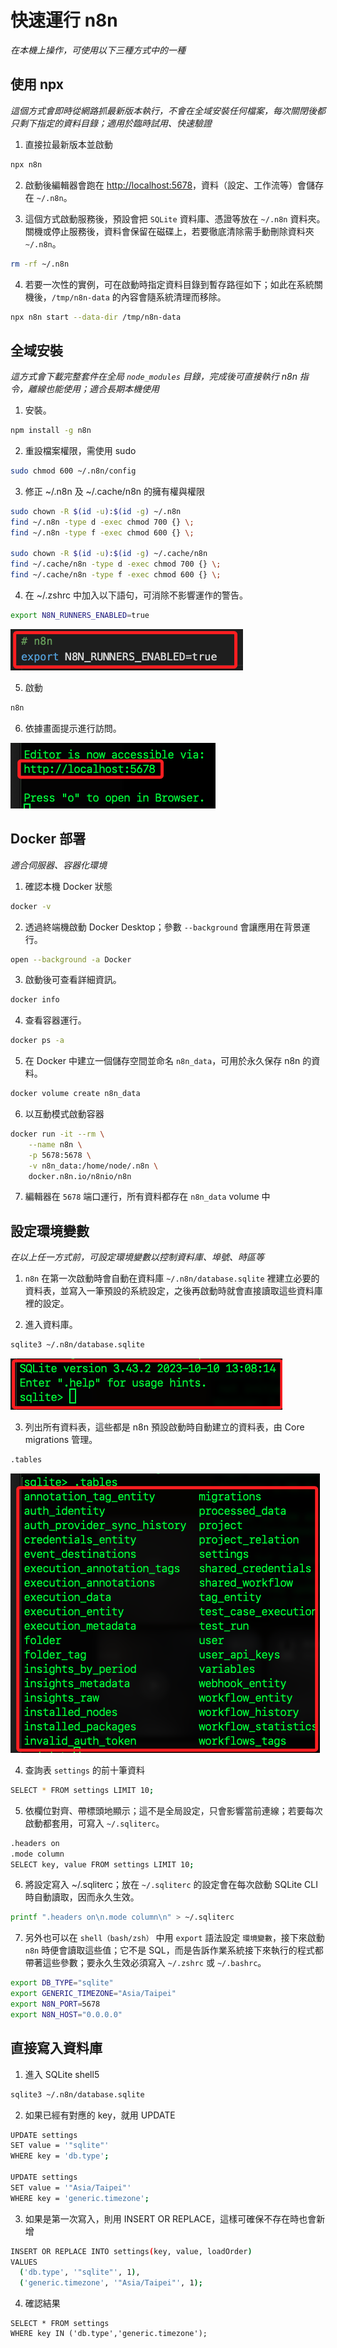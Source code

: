 # 快速運行 n8n

_在本機上操作，可使用以下三種方式中的一種_

## 使用 npx

_這個方式會即時從網路抓最新版本執行，不會在全域安裝任何檔案，每次關閉後都只剩下指定的資料目錄；適用於臨時試用、快速驗證_

1. 直接拉最新版本並啟動

```bash
npx n8n
```

2. 啟動後編輯器會跑在 [http://localhost:5678](http://localhost:5678)，資料（設定、工作流等）會儲存在 `~/.n8n`。

3. 這個方式啟動服務後，預設會把 `SQLite` 資料庫、憑證等放在 `~/.n8n` 資料夾。關機或停止服務後，資料會保留在磁碟上，若要徹底清除需手動刪除資料夾 `~/.n8n`。

```bash
rm -rf ~/.n8n
```

4. 若要一次性的實例，可在啟動時指定資料目錄到暫存路徑如下；如此在系統關機後，`/tmp/n8n-data` 的內容會隨系統清理而移除。

```bash
npx n8n start --data-dir /tmp/n8n-data
```

## 全域安裝

_這方式會下載完整套件在全局 `node_modules` 目錄，完成後可直接執行 n8n 指令，離線也能使用；適合長期本機使用_

1. 安裝。

```bash
npm install -g n8n
```

2. 重設檔案權限，需使用 sudo

```bash
sudo chmod 600 ~/.n8n/config
```

3. 修正 ~/.n8n 及 ~/.cache/n8n 的擁有權與權限

```bash
sudo chown -R $(id -u):$(id -g) ~/.n8n
find ~/.n8n -type d -exec chmod 700 {} \;
find ~/.n8n -type f -exec chmod 600 {} \;

sudo chown -R $(id -u):$(id -g) ~/.cache/n8n
find ~/.cache/n8n -type d -exec chmod 700 {} \;
find ~/.cache/n8n -type f -exec chmod 600 {} \;
```

4. 在 ~/.zshrc 中加入以下語句，可消除不影響運作的警告。

```bash
export N8N_RUNNERS_ENABLED=true
```

![](images/img_49.png)

5. 啟動

```bash
n8n
```

6. 依據畫面提示進行訪問。

![](images/img_50.png)


## Docker 部署

_適合伺服器、容器化環境_

1. 確認本機 Docker 狀態

```bash
docker -v
```

2. 透過終端機啟動 Docker Desktop；參數 `--background` 會讓應用在背景運行。

```bash
open --background -a Docker
```

3. 啟動後可查看詳細資訊。

```bash
docker info
```

4. 查看容器運行。

```bash
docker ps -a
```

5. 在 Docker 中建立一個儲存空間並命名 `n8n_data`，可用於永久保存 n8n 的資料。

```bash
docker volume create n8n_data
```

6. 以互動模式啟動容器

```bash
docker run -it --rm \
    --name n8n \
    -p 5678:5678 \
    -v n8n_data:/home/node/.n8n \
    docker.n8n.io/n8nio/n8n
```

7. 編輯器在 `5678` 端口運行，所有資料都存在 `n8n_data` volume 中

## 設定環境變數

_在以上任一方式前，可設定環境變數以控制資料庫、埠號、時區等_

1. `n8n` 在第一次啟動時會自動在資料庫 `~/.n8n/database.sqlite` 裡建立必要的資料表，並寫入一筆預設的系統設定，之後再啟動時就會直接讀取這些資料庫裡的設定。

2. 進入資料庫。

```bash
sqlite3 ~/.n8n/database.sqlite
```

![](images/img_51.png)

3. 列出所有資料表，這些都是 n8n 預設啟動時自動建立的資料表，由 Core migrations 管理。

```bash
.tables
```

![](images/img_52.png)

4. 查詢表 `settings` 的前十筆資料

```bash
SELECT * FROM settings LIMIT 10;
```

5. 依欄位對齊、帶標頭地顯示；這不是全局設定，只會影響當前連線；若要每次啟動都套用，可寫入 `~/.sqliterc`。

```bash
.headers on
.mode column
SELECT key, value FROM settings LIMIT 10;
```

6. 將設定寫入 ~/.sqliterc；放在 `~/.sqliterc` 的設定會在每次啟動 SQLite CLI 時自動讀取，因而永久生效。

```bash
printf ".headers on\n.mode column\n" > ~/.sqliterc
```

7. 另外也可以在 `shell（bash/zsh）` 中用 `export` 語法設定 `環境變數`，接下來啟動 `n8n` 時便會讀取這些值；它不是 SQL，而是告訴作業系統接下來執行的程式都帶著這些參數；要永久生效必須寫入 `~/.zshrc` 或 `~/.bashrc`。

```bash
export DB_TYPE="sqlite"
export GENERIC_TIMEZONE="Asia/Taipei"
export N8N_PORT=5678
export N8N_HOST="0.0.0.0"
```

## 直接寫入資料庫

1. 進入 SQLite shell5

```bash
sqlite3 ~/.n8n/database.sqlite
```

2. 如果已經有對應的 key，就用 UPDATE

```bash
UPDATE settings
SET value = '"sqlite"'
WHERE key = 'db.type';

UPDATE settings
SET value = '"Asia/Taipei"'
WHERE key = 'generic.timezone';
```

3. 如果是第一次寫入，則用 INSERT OR REPLACE，這樣可確保不存在時也會新增

```bash
INSERT OR REPLACE INTO settings(key, value, loadOrder)
VALUES
  ('db.type', '"sqlite"', 1),
  ('generic.timezone', '"Asia/Taipei"', 1);
```

4. 確認結果

```bash56
SELECT * FROM settings
WHERE key IN ('db.type','generic.timezone');
```
